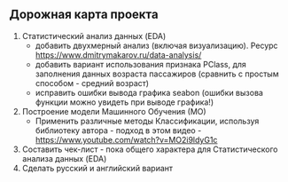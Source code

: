 ## Дорожная карта проекта
1. Статистический анализ данных (EDA)
   - добавить двухмерный анализ (включая визуализацию). Ресурс https://www.dmitrymakarov.ru/data-analysis/
   - добавить вариант использования признака PClass, для заполнения данных возраста пассажиров (сравнить с простым способом - средний возраст)
   - исправить ошибки вывода графика seabon (ошибки вызова функции можно увидеть при выводе графика!) 
2. Построение модели Машинного Обучения (МО)
   - Применить различные методы Классификации, используя библиотеку автора - подход в этом видео - https://www.youtube.com/watch?v=MO2i9ldyG1c
4. Составить чек-лист - пока общего характера для Статистического анализа данных (EDA)
5. Сделать русский и английский вариант  
